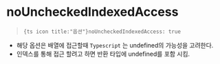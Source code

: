 

# noUncheckedIndexedAccess

> `{ts icon title:"옵션"}noUncheckedIndexedAccess: true` 

- 해당 옵션은 배열에 접근할때 `Typescript` 는 undefined의 가능성을 고려한다.
- 인덱스를 통해 접근 할려고 하면 반환 타입에 undefined를 포함 시킴.